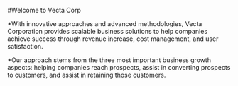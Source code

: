 #Welcome to Vecta Corp

*With innovative approaches and advanced methodologies, Vecta Corporation provides scalable business solutions to help companies achieve success through revenue increase, cost management, and user satisfaction.

*Our approach stems from the three most important business growth aspects: helping companies reach prospects, assist in converting prospects to customers, and assist in retaining those customers. 

